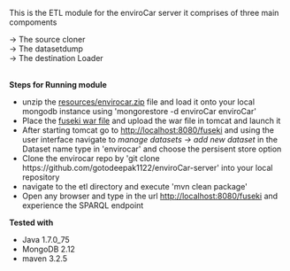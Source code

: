 This is the ETL module for the enviroCar server
 it comprises of three main compoments
 <br/>

<div bgcolor="grey">
 -> The source cloner <br/>
 -> The datasetdump   <br/>
 -> The destination Loader <br/>
 </div> <br/>

<b> Steps for Running module </b>

<ul>
<li>unzip the <a href="https://github.com/gotodeepak1122/enviroCar-server/tree/master/etl/src/main/resources/EnviroCarTestData" >resources/envirocar.zip</a> file and load it onto your local mongodb instance using 'mongorestore -d enviroCar enviroCar'</li>
<li>Place the <a href ="https://github.com/gotodeepak1122/enviroCar-server/tree/master/etl/src/main/resources">fuseki war file</a> and upload the war file in tomcat and launch it</li>
<li>After starting tomcat go to <a href ="http://localhost:8080/fuseki">http://localhost:8080/fuseki</a> and using the user interface navigate to <em>manage datasets -> add new dataset</em> in the Dataset name type in 'envirocar' and choose the persisent store option </li>
<li>Clone the envirocar repo by 'git clone https://github.com/gotodeepak1122/enviroCar-server' into your local repository</li>
<li>navigate to the etl directory and execute 'mvn clean package'</li>
<li>Open any browser and type in the url <a href ="http://localhost:8080/fuseki">http://localhost:8080/fuseki</a> and experience the SPARQL endpoint  </li>
</ul>

<b>Tested with </b>
<ul>
<li>Java 1.7.0_75</li>
<li>MongoDB 2.12</li>
<li>maven 3.2.5</li>
</ul>

